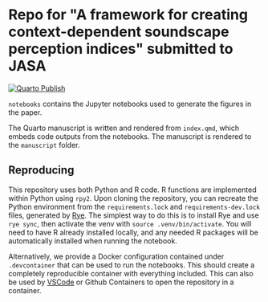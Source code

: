 # Repo for "A framework for creating context-dependent soundscape perception indices" submitted to JASA

[![Quarto Publish](https://github.com/MitchellAcoustics/J2401_JASA_SSID-Single-Index/actions/workflows/publish.yml/badge.svg)](https://github.com/MitchellAcoustics/J2401_JASA_SSID-Single-Index/actions/workflows/publish.yml)

`notebooks` contains the Jupyter notebooks used to generate the figures in the paper.

The Quarto manuscript is written and rendered from `index.qmd`, which embeds code outputs from the notebooks. The manuscript is rendered to the `manuscript` folder.

## Reproducing

This repository uses both Python and R code. R functions are implemented within Python using `rpy2`. Upon cloning the repository, you can recreate the Python environment from the `requirements.lock` and `requirements-dev.lock` files, generated by [Rye](https://rye.astral.sh/). The simplest way to do this is to install Rye and use `rye sync`, then activate the venv with `source .venv/bin/activate`. You will need to have R already installed locally, and any needed R packages will be automatically installed when running the notebook.

Alternatively, we provide a Docker configuration contained under `.devcontainer` that can be used to run the notebooks. This should create a completely reproducible container with everything included. This can also be used by [VSCode](https://code.visualstudio.com/docs/devcontainers/containers) or Github Containers to open the repository in a container.
